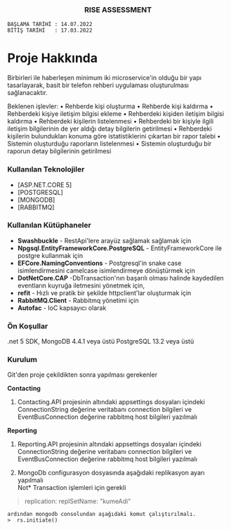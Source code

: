 

  <h3 align="center">RISE ASSESSMENT</h3>
  

    BAŞLAMA TARİHİ : 14.07.2022
    BİTİŞ TARİHİ   : 17.03.2022


# Proje Hakkında


Birbirleri ile haberleşen minimum iki microservice'in olduğu bir yapı tasarlayarak, basit 
bir telefon rehberi uygulaması oluşturulması sağlanacaktır.

Beklenen işlevler:
• Rehberde kişi oluşturma
• Rehberde kişi kaldırma
• Rehberdeki kişiye iletişim bilgisi ekleme
• Rehberdeki kişiden iletişim bilgisi kaldırma
• Rehberdeki kişilerin listelenmesi
• Rehberdeki bir kişiyle ilgili iletişim bilgilerinin de yer aldığı detay bilgilerin 
getirilmesi
• Rehberdeki kişilerin bulundukları konuma göre istatistiklerini çıkartan bir rapor 
talebi
• Sistemin oluşturduğu raporların listelenmesi
• Sistemin oluşturduğu bir raporun detay bilgilerinin getirilmesi


### **Kullanılan Teknolojiler**

* [ASP.NET.CORE 5]
* [POSTGRESQL]
* [MONGODB]
* [RABBITMQ]


### **Kullanılan Kütüphaneler**

- **Swashbuckle** -  RestApi'lere arayüz sağlamak sağlamak için
- **Npgsql.EntityFrameworkCore.PostgreSQL** - EntityFrameworkCore ile postgre kullanmak için
- **EFCore.NamingConventions** - Postgresql'in snake case isimlendirmesini camelcase isimlendirmeye dönüştürmek için
- **DotNetCore.CAP**  -DbTransaction'nın başarılı olması halinde kaydedilen eventların kuyruğa iletmesini yönetmek için,
- **refit** - Hızlı ve pratik bir şekilde httpclient'lar oluşturmak için
- **RabbitMQ.Client** - Rabbitmq yönetimi için
- **Autofac** - IoC kapsayıcı olarak


<!-- GETTING STARTED -->

### **Ön Koşullar**

.net 5 SDK,
MongoDB 4.4.1 veya üstü
PostgreSQL 13.2  veya üstü

### Kurulum

Git'den proje çekildikten sonra yapılması gerekenler

**Contacting**
1. Contacting.API projesinin altındaki appsettings dosyaları içindeki ConnectionString değerine veritabanı connection bilgileri ve EventBusConnection değerine rabbitmq host bilgileri yazılmalı

**Reporting**
1. Reporting.API projesinin altındaki appsettings dosyaları içindeki ConnectionString değerine veritabanı connection bilgileri ve EventBusConnection değerine rabbitmq host bilgileri yazılmalı

2. MongoDb configurasyon dosyasında aşağıdaki replikasyon ayarı yapılmalı  
Not* Transaction işlemleri için gerekli
> replication:
   replSetName: "kumeAdi"
   
    ardından mongodb consolundan aşağıdaki komut çalıştırılmalı.
    >  rs.initiate()






